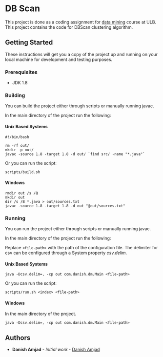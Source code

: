# DB Scan

This project is done as a coding assignment for [data mining](http://cs.ulb.ac.be/public/teaching/infoh423) course at ULB.
This project contains the code for DBScan clustering algorithm.

## Getting Started

These instructions will get you a copy of the project up and running on your local machine for development and testing purposes. 

### Prerequisites

* JDK 1.8

### Building
You can build the project either through scripts or manually running javac.

In the main directory of the project run the following:

#### Unix Based Systems

````
#!/bin/bash

rm -rf out/
mkdir -p out/
javac -source 1.8 -target 1.8 -d out/ `find src/ -name "*.java"`
````

Or you can run the script:

````
scripts/build.sh
````

#### Windows

````
rmdir out /s /Q
mkdir out
dir /s /B *.java > out/sources.txt
javac -source 1.8 -target 1.8 -d out "@out/sources.txt"

````

### Running
You can run the project either through scripts or manually running javac.

In the main directory of the project run the following:

Replace `<file-path>` with the path of the configuration file.
The delimiter for csv can be configured through a System property _csv.delim_.

#### Unix Based Systems

````
java -Dcsv.delim=, -cp out com.danish.dm.Main <file-path>
````

Or you can run the script:

````
scripts/run.sh <index> <file-path>
````

#### Windows

In the main directory of the project.

````
java -Dcsv.delim=, -cp out com.danish.dm.Main <file-path>
````

## Authors

* **Danish Amjad** - *Initial work* - [Danish Amjad](https://github.com/damjad)